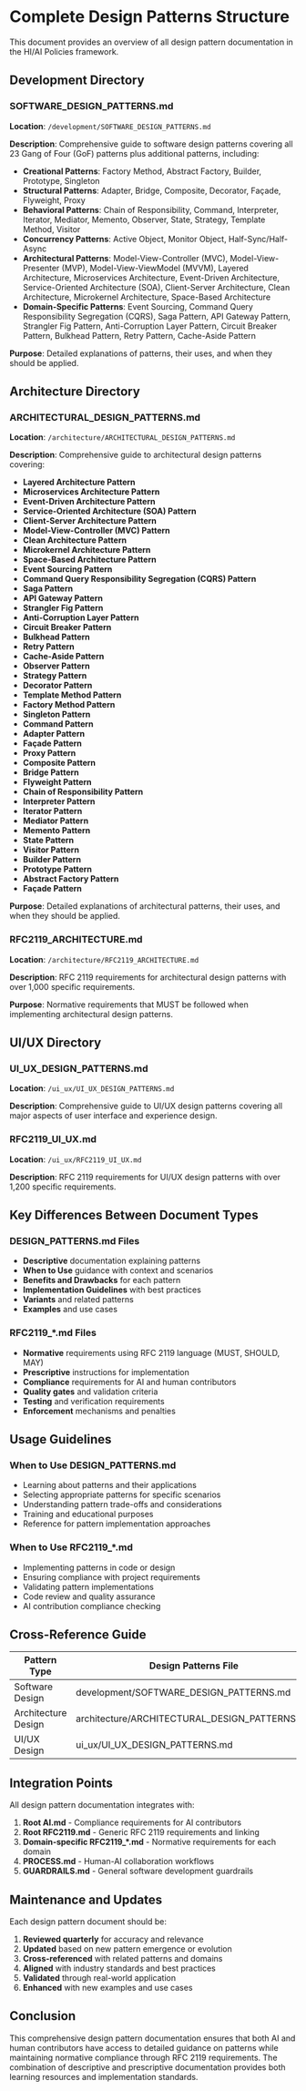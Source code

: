 # Complete Design Patterns Structure

This document provides an overview of all design pattern documentation in the HI/AI Policies framework.

## Development Directory

### SOFTWARE_DESIGN_PATTERNS.md
**Location**: `/development/SOFTWARE_DESIGN_PATTERNS.md`

**Description**: Comprehensive guide to software design patterns covering all 23 Gang of Four (GoF) patterns plus additional patterns, including:
- **Creational Patterns**: Factory Method, Abstract Factory, Builder, Prototype, Singleton
- **Structural Patterns**: Adapter, Bridge, Composite, Decorator, Façade, Flyweight, Proxy
- **Behavioral Patterns**: Chain of Responsibility, Command, Interpreter, Iterator, Mediator, Memento, Observer, State, Strategy, Template Method, Visitor
- **Concurrency Patterns**: Active Object, Monitor Object, Half-Sync/Half-Async
- **Architectural Patterns**: Model-View-Controller (MVC), Model-View-Presenter (MVP), Model-View-ViewModel (MVVM), Layered Architecture, Microservices Architecture, Event-Driven Architecture, Service-Oriented Architecture (SOA), Client-Server Architecture, Clean Architecture, Microkernel Architecture, Space-Based Architecture
- **Domain-Specific Patterns**: Event Sourcing, Command Query Responsibility Segregation (CQRS), Saga Pattern, API Gateway Pattern, Strangler Fig Pattern, Anti-Corruption Layer Pattern, Circuit Breaker Pattern, Bulkhead Pattern, Retry Pattern, Cache-Aside Pattern

**Purpose**: Detailed explanations of patterns, their uses, and when they should be applied.

## Architecture Directory

### ARCHITECTURAL_DESIGN_PATTERNS.md
**Location**: `/architecture/ARCHITECTURAL_DESIGN_PATTERNS.md`

**Description**: Comprehensive guide to architectural design patterns covering:
- **Layered Architecture Pattern**
- **Microservices Architecture Pattern**
- **Event-Driven Architecture Pattern**
- **Service-Oriented Architecture (SOA) Pattern**
- **Client-Server Architecture Pattern**
- **Model-View-Controller (MVC) Pattern**
- **Clean Architecture Pattern**
- **Microkernel Architecture Pattern**
- **Space-Based Architecture Pattern**
- **Event Sourcing Pattern**
- **Command Query Responsibility Segregation (CQRS) Pattern**
- **Saga Pattern**
- **API Gateway Pattern**
- **Strangler Fig Pattern**
- **Anti-Corruption Layer Pattern**
- **Circuit Breaker Pattern**
- **Bulkhead Pattern**
- **Retry Pattern**
- **Cache-Aside Pattern**
- **Observer Pattern**
- **Strategy Pattern**
- **Decorator Pattern**
- **Template Method Pattern**
- **Factory Method Pattern**
- **Singleton Pattern**
- **Command Pattern**
- **Adapter Pattern**
- **Façade Pattern**
- **Proxy Pattern**
- **Composite Pattern**
- **Bridge Pattern**
- **Flyweight Pattern**
- **Chain of Responsibility Pattern**
- **Interpreter Pattern**
- **Iterator Pattern**
- **Mediator Pattern**
- **Memento Pattern**
- **State Pattern**
- **Visitor Pattern**
- **Builder Pattern**
- **Prototype Pattern**
- **Abstract Factory Pattern**
- **Façade Pattern**

**Purpose**: Detailed explanations of architectural patterns, their uses, and when they should be applied.

### RFC2119_ARCHITECTURE.md
**Location**: `/architecture/RFC2119_ARCHITECTURE.md`

**Description**: RFC 2119 requirements for architectural design patterns with over 1,000 specific requirements.

**Purpose**: Normative requirements that MUST be followed when implementing architectural design patterns.

## UI/UX Directory

### UI_UX_DESIGN_PATTERNS.md
**Location**: `/ui_ux/UI_UX_DESIGN_PATTERNS.md`


**Description**: Comprehensive guide to UI/UX design patterns covering all major aspects of user interface and experience design.

### RFC2119_UI_UX.md
**Location**: `/ui_ux/RFC2119_UI_UX.md`

**Description**: RFC 2119 requirements for UI/UX design patterns with over 1,200 specific requirements.

## Key Differences Between Document Types

### DESIGN_PATTERNS.md Files
- **Descriptive** documentation explaining patterns
- **When to Use** guidance with context and scenarios
- **Benefits and Drawbacks** for each pattern
- **Implementation Guidelines** with best practices
- **Variants** and related patterns
- **Examples** and use cases

### RFC2119_*.md Files
- **Normative** requirements using RFC 2119 language (MUST, SHOULD, MAY)
- **Prescriptive** instructions for implementation
- **Compliance** requirements for AI and human contributors
- **Quality gates** and validation criteria
- **Testing** and verification requirements
- **Enforcement** mechanisms and penalties

## Usage Guidelines

### When to Use DESIGN_PATTERNS.md
- Learning about patterns and their applications
- Selecting appropriate patterns for specific scenarios
- Understanding pattern trade-offs and considerations
- Training and educational purposes
- Reference for pattern implementation approaches

### When to Use RFC2119_*.md
- Implementing patterns in code or design
- Ensuring compliance with project requirements
- Validating pattern implementations
- Code review and quality assurance
- AI contribution compliance checking

## Cross-Reference Guide

| Pattern Type | Design Patterns File | RFC 2119 Requirements File |
|--------------|----------------------|----------------------------|
| Software Design | development/SOFTWARE_DESIGN_PATTERNS.md | development/RFC2119_DEVELOPMENT.md |
| Architecture Design | architecture/ARCHITECTURAL_DESIGN_PATTERNS.md | architecture/RFC2119_ARCHITECTURE.md |
| UI/UX Design | ui_ux/UI_UX_DESIGN_PATTERNS.md | ui_ux/RFC2119_UI_UX.md |

## Integration Points

All design pattern documentation integrates with:
1. **Root AI.md** - Compliance requirements for AI contributors
2. **Root RFC2119.md** - Generic RFC 2119 requirements and linking
3. **Domain-specific RFC2119_*.md** - Normative requirements for each domain
4. **PROCESS.md** - Human-AI collaboration workflows
5. **GUARDRAILS.md** - General software development guardrails

## Maintenance and Updates

Each design pattern document should be:
1. **Reviewed quarterly** for accuracy and relevance
2. **Updated** based on new pattern emergence or evolution
3. **Cross-referenced** with related patterns and domains
4. **Aligned** with industry standards and best practices
5. **Validated** through real-world application
6. **Enhanced** with new examples and use cases

## Conclusion

This comprehensive design pattern documentation ensures that both AI and human contributors have access to detailed guidance on patterns while maintaining normative compliance through RFC 2119 requirements. The combination of descriptive and prescriptive documentation provides both learning resources and implementation standards.